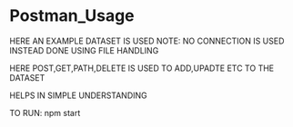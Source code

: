 # Postman_Usage

HERE AN EXAMPLE DATASET IS USED 
NOTE: NO CONNECTION IS USED INSTEAD DONE USING FILE HANDLING


HERE POST,GET,PATH,DELETE IS USED TO ADD,UPADTE ETC TO THE DATASET

HELPS IN SIMPLE UNDERSTANDING

TO RUN: npm start
